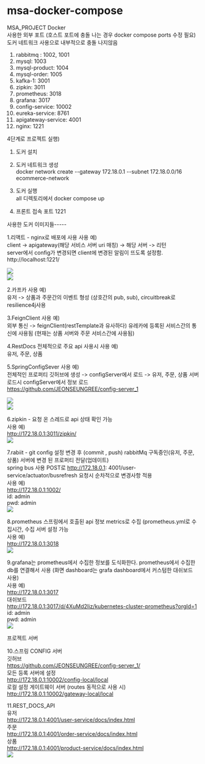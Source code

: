 # msa-docker-compose

MSA_PROJECT Docker <br>
사용한 외부 포트 (호스트 포트에 충돌 나는 경우 docker compose ports 수정 필요) <br>
도커 네트워크 사용으로 내부적으로 충돌 나지않음

1. rabbitmq : 1002, 1001
2. mysql: 1003
3. mysql-product: 1004
4. mysql-order: 1005
5. kafka-1: 3001
6. zipkin: 3011
7. prometheus: 3018
8. grafana: 3017
9. config-service: 10002
10. eureka-service: 8761
11. apigateway-service: 4001
12. nginx: 1221

4단계로 프로젝트 실행)

1. 도커 설치 <br>

2. 도커 네트워크 생성 <br>
docker network create --gateway 172.18.0.1 --subnet 172.18.0.0/16 ecommerce-network <br>

3. 도커 실행 <br>
all 디렉토리에서 docker compose up <br>

4. 프론트 접속 포트 1221 <br>

사용한 도커 이미지들-----

1.리액트 - nginx로 배포에 사용
사용 예) <br>
client -> apigateway(해당 서비스 서버 uri 매칭) -> 해당 서버 -> 리턴 <br>
server에서 config가 변경되면 client에 변경된 알림이 뜨도록 설정함. <br>
http://localhost:1221/

<img src="https://github.com/JEONSEUNGREE/msa-docker-compose/blob/main/img/2.png"> <br>
<img src="https://github.com/JEONSEUNGREE/msa-docker-compose/blob/main/img/9.png">

2.카프카 사용 예) <br>
유저 -> 상품과 주문간의 이벤트 형성 (상호간의 pub, sub), circuitbreak로 resilience4j사용 <br>

3.FeignClient 사용 예) <br>
외부 통신 -> feignClient(restTemplate과 유사하다) 유레카에 등록된 서비스간의 통신에 사용됨 (현재는 상품 서버와 주문 서비스간에 사용됨) <br>

4.RestDocs 전체적으로 주요 api 사용시 사용 예) <br>
유저, 주문, 상품<br>

5.SpringConfigSever 사용 예) <br>
전체적인 프로퍼티 깃허브에 생성 -> configServer에서 로드 -> 유저, 주문, 상품 서버 로드시 configServer에서 정보 로드 <br>
https://github.com/JEONSEUNGREE/config-server_1 <br>

<img src="https://github.com/JEONSEUNGREE/msa-docker-compose/blob/main/img/6.png"> <br>
<img src="https://github.com/JEONSEUNGREE/msa-docker-compose/blob/main/img/7.png">

6.zipkin - 요청 온 스레드로 api 상태 확인 가능 <br>
사용 예) <br>
http://172.18.0.1:3011/zipkin/ <br>
<img src="https://github.com/JEONSEUNGREE/msa-docker-compose/blob/main/img/4.png"> <br>

7.rabiit - git config 설정 변경 후 (commit , push) rabbitMq 구독중인(유저, 주문, 상품) 서버에 변경 된 프로퍼티 전달(업데이트) <br>
spring bus 사용 POST로 http://172.18.0.1: 4001/user-service/actuator/busrefresh 요청시 순차적으로 변경사항 적용 <br>
사용 예) <br>
http://172.18.0.1:1002/ <br>
id: admin <br>
pwd: admin <br>
<img src="https://github.com/JEONSEUNGREE/msa-docker-compose/blob/main/img/5.png"> <br>

8.prometheus 스프링에서 호출된 api 정보 metrics로 수집 (prometheus.yml로 수집시간, 수집 서버 설정 가능 <br>
사용 예) <br>
http://172.18.0.1:3018 <br> 
<img src="https://github.com/JEONSEUNGREE/msa-docker-compose/blob/main/img/10.png"> <br>

9.grafana는 prometheus에서 수집한 정보를 도식화한다. prometheus에서 수집한 db를 연결해서 사용 (화면 dashboard는 grafa dashboard에서 커스텀한 대쉬보드 사용) <br>
사용 예) <br>
http://172.18.0.1:3017 <br>
대쉬보드 <br>
http://172.18.0.1:3017/d/4XuMd2Iiz/kubernetes-cluster-prometheus?orgId=1 <br>
id: admin <br>
pwd: admin <br>
<img src="https://github.com/JEONSEUNGREE/msa-docker-compose/blob/main/img/3.png"> <br>

프로젝트 서버 <br>

10.스프링 CONFIG 서버 <br>
깃허브 <br>
https://github.com/JEONSEUNGREE/config-server_1/ <br>
모든 등록 서버에 설정 <br>
http://172.18.0.1:10002/config-local/local <br>
로컬 설정 게이트웨이 서버 (routes 동적으로 사용 시) <br>
http://172.18.0.1:10002/gateway-local/local <br>

11.REST_DOCS_API <br>
유저 <br>
http://172.18.0.1:4001/user-service/docs/index.html <br>
주문 <br>
http://172.18.0.1:4001/order-service/docs/index.html<br>
상품 <br>
http://172.18.0.1:4001/product-service/docs/index.html <br>
<img src="https://github.com/JEONSEUNGREE/msa-docker-compose/blob/main/img/8.png"> <br>

<!-- 
9
카프카와 주키퍼 간략 설명
10
프로듀서 : 카프카와 통신하면서 메시지를 보내는 역할
11
컨슈머 : 카프카와 통신하면서 메시지를 가져오는 역할
12
주키퍼 : 컨슈머와 통신, 카프카의 메타데이터 정보를 저장, 카프카의 상태관리 등 목적으로 이용
13
주키퍼는 클러스터가 과반수이상 다운되면 서비스 중지됨
14
ex) 총 3대 -> 2대 다운시 서비스 중지
15
    총 3대 -> 1대 다운시 서비스 유지
16
 -->
